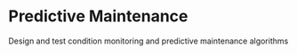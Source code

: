 # **Predictive Maintenance**

Design and test condition monitoring and predictive maintenance algorithms
